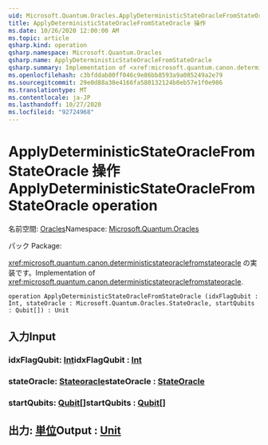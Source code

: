 ```yaml
---
uid: Microsoft.Quantum.Oracles.ApplyDeterministicStateOracleFromStateOracle
title: ApplyDeterministicStateOracleFromStateOracle 操作
ms.date: 10/26/2020 12:00:00 AM
ms.topic: article
qsharp.kind: operation
qsharp.namespace: Microsoft.Quantum.Oracles
qsharp.name: ApplyDeterministicStateOracleFromStateOracle
qsharp.summary: Implementation of <xref:microsoft.quantum.canon.deterministicstateoraclefromstateoracle>.
ms.openlocfilehash: c3bfddab80ff046c9e86bb8593a9a085249a2e79
ms.sourcegitcommit: 29e0d88a30e4166fa580132124b0eb57e1f0e986
ms.translationtype: MT
ms.contentlocale: ja-JP
ms.lasthandoff: 10/27/2020
ms.locfileid: "92724968"
---
```

# <a name="applydeterministicstateoraclefromstateoracle-operation"></a><span data-ttu-id="307ae-102">ApplyDeterministicStateOracleFromStateOracle 操作</span><span class="sxs-lookup"><span data-stu-id="307ae-102">ApplyDeterministicStateOracleFromStateOracle operation</span></span>

<span data-ttu-id="307ae-103">名前空間: [Oracles](xref:Microsoft.Quantum.Oracles)</span><span class="sxs-lookup"><span data-stu-id="307ae-103">Namespace: [Microsoft.Quantum.Oracles](xref:Microsoft.Quantum.Oracles)</span></span>

<span data-ttu-id="307ae-104">パック [](https://nuget.org/packages/)</span><span class="sxs-lookup"><span data-stu-id="307ae-104">Package: [](https://nuget.org/packages/)</span></span>


<span data-ttu-id="307ae-105"><xref:microsoft.quantum.canon.deterministicstateoraclefromstateoracle> の実装です。</span><span class="sxs-lookup"><span data-stu-id="307ae-105">Implementation of <xref:microsoft.quantum.canon.deterministicstateoraclefromstateoracle>.</span></span>

```qsharp
operation ApplyDeterministicStateOracleFromStateOracle (idxFlagQubit : Int, stateOracle : Microsoft.Quantum.Oracles.StateOracle, startQubits : Qubit[]) : Unit
```


## <a name="input"></a><span data-ttu-id="307ae-106">入力</span><span class="sxs-lookup"><span data-stu-id="307ae-106">Input</span></span>

### <a name="idxflagqubit--int"></a><span data-ttu-id="307ae-107">idxFlagQubit: [Int](xref:microsoft.quantum.lang-ref.int)</span><span class="sxs-lookup"><span data-stu-id="307ae-107">idxFlagQubit : [Int](xref:microsoft.quantum.lang-ref.int)</span></span>




### <a name="stateoracle--stateoracle"></a><span data-ttu-id="307ae-108">stateOracle: [Stateoracle](xref:Microsoft.Quantum.Oracles.StateOracle)</span><span class="sxs-lookup"><span data-stu-id="307ae-108">stateOracle : [StateOracle](xref:Microsoft.Quantum.Oracles.StateOracle)</span></span>




### <a name="startqubits--qubit"></a><span data-ttu-id="307ae-109">startQubits: [Qubit](xref:microsoft.quantum.lang-ref.qubit)[]</span><span class="sxs-lookup"><span data-stu-id="307ae-109">startQubits : [Qubit](xref:microsoft.quantum.lang-ref.qubit)[]</span></span>





## <a name="output--unit"></a><span data-ttu-id="307ae-110">出力: [単位](xref:microsoft.quantum.lang-ref.unit)</span><span class="sxs-lookup"><span data-stu-id="307ae-110">Output : [Unit](xref:microsoft.quantum.lang-ref.unit)</span></span>

